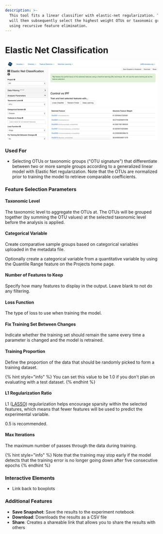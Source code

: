 ```yaml
---
description: >-
  This tool fits a linear classifier with elastic-net regularization. This tool
  will then subsequently select the highest weight OTUs or taxonomic groups
  using recursive feature elimination.
---
```


# Elastic Net Classification

![](.gitbook/assets/image%20%2815%29%20%281%29.png)

### Used For

* Selecting OTUs or taxonomic groups \("OTU signature"\) that differentiate between two or more sample groups according to a generalized linear model with Elastic Net regularization. Note that the OTUs are normalized prior to training the model to retrieve comparable coefficients.

### Feature Selection Parameters

#### Taxonomic Level

The taxonomic level to aggregate the OTUs at. The OTUs will be grouped together \(by summing the OTU values\) at the selected taxonomic level before the analysis is applied.

#### Categorical Variable

Create comparative sample groups based on categorical variables uploaded in the metadata file. 

Optionally create a categorical variable from a quantitative variable by using the Quantile Range feature on the Projects home page. 

#### Number of Features to Keep

Specify how many features to display in the output. Leave blank to not do any filtering.

#### Loss Function

The type of loss to use when training the model.

#### Fix Training Set Between Changes

Indicate whether the training set should remain the same every time a parameter is changed and the model is retrained.

#### Training Proportion

Define the proportion of the data that should be randomly picked to form a training dataset. 

{% hint style="info" %}
You can set this value to be 1.0 if you don't plan on evaluating with a test dataset.
{% endhint %}

#### L1 Regularization Ratio

L1 \([LASSO](https://en.wikipedia.org/wiki/Lasso_%28statistics%29)\) regularization helps encourage sparsity within the selected features, which means that fewer features will be used to predict the experimental variable. 

0.5 is recommended.

#### Max Iterations

The maximum number of passes through the data during training. 

{% hint style="info" %}
Note that the training may stop early if the model detects that the training error is no longer going down after five consecutive epochs
{% endhint %}

### Interactive Elements

* Link back to boxplots

### Additional Features

* **Save Snapshot**: Save the results to the experiment notebook
* **Download**: Downloads the results as a CSV file
* **Share**: Creates a shareable link that allows you to share the results with others


